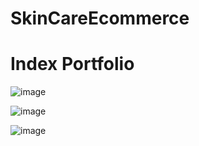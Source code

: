 # SkinCareEcommerce

# Index Portfolio 
![image](https://user-images.githubusercontent.com/79708292/218260592-b6195e3a-818f-40f1-92d5-a5c5e6201b25.png)

![image](https://user-images.githubusercontent.com/79708292/218260489-1d13fd14-491d-4b53-82f1-aabe8fd26b7c.png)

![image](https://user-images.githubusercontent.com/79708292/218260503-a0cc3ce4-048c-49bd-a47d-39d9c55eb9b0.png)

